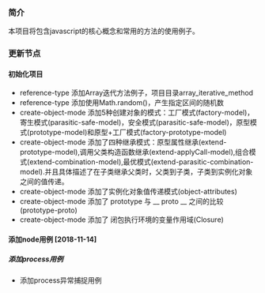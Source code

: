 ### 简介
本项目将包含javascript的核心概念和常用的方法的使用例子。
 
### 更新节点
#### 初始化项目
- reference-type 添加Array迭代方法例子，项目目录array_iterative_method
- reference-type 添加使用Math.random()，产生指定区间的随机数
- create-object-mode 添加5种创建对象的模式：工厂模式(factory-model)，寄生模式(parasitic-safe-model)，安全模式(parasitic-safe-model)，原型模式(prototype-model)和原型+工厂模式(factory-prototype-model)
- create-object-mode 添加了四种继承模式：原型属性继承(extend-prototype-model),调用父类构造函数继承(extend-applyCall-model),组合模式(extend-combination-model),最优模式(extend-parasitic-combination-model).并且具体描述了在子类继承父类时，父类到子类，子类到实例化对象之间的值传递。
- create-object-mode 添加了实例化对象值传递模式(object-attributes)
- create-object-mode 添加了 prototype 与 __ proto __ 之间的比较(prototype-proto)
- create-object-mode 添加了 闭包执行环境的变量作用域(Closure)

#### 添加node用例 [2018-11-14]
##### 添加process用例
- 添加process异常捕捉用例
